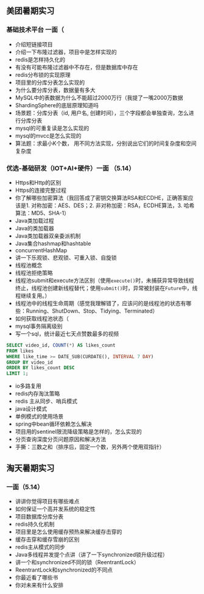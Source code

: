 ## 美团暑期实习

### 基础技术平台 一面（

- 介绍短链接项目
- 介绍一下布隆过滤器，项目中是怎样实现的
- redis是怎样持久化的
- 有没有可能布隆过滤器中不存在，但是数据库中存在
- redis分布锁的实现原理
- 项目里的分库分表怎么实现的
- 为什么要分库分表，数据量有多大
- MySQL中的表数据为什么不能超过2000万行（我提了一嘴2000万数据
- ShardingSphere的底层原理知道吗
- 场景题：分库分表（id, 用户名, 创建时间），三个字段都会单独查询，怎么进行分库分表
- mysql的可重复读是怎么实现的
- mysql的mvcc是怎么实现的
- 算法题：求最小K个数， 用不同方法实现，分别说出它们的时间复杂度和空间复杂度 

### 优选-基础研发（IOT+AI+硬件）一面 （5.14）

- Https和Http的区别
- Https的连接完整过程
- 你了解哪些加密算法（我回答成了密钥交换算法RSA和ECDHE，正确答案应该是1. 对称加密：AES、DES；2. 非对称加密：RSA，ECDHE算法，3. 哈希算法：MD5、SHA-1）
- Java类加载过程
- Java的类加载器 
- Java类加载器双亲委派机制
- Java集合hashmap和hashtable
- concurrentHashMap
- 讲一下乐观锁、悲观锁、可重入锁、自旋锁
- 线程池概念
- 线程池拒绝策略
- 线程池submit和execute方法区别（使用`execute()`时，未捕获异常导致线程终止，线程池创建新线程替代；使用`submit()`时，异常被封装在`Future`中，线程继续复用。）
- 线程池中的线程生命周期（感觉我理解错了，应该问的是线程池的状态有哪些：Running、ShutDown、Stop、Tidying、Terminated）
- 如何获取线程池状态（
- mysql事务隔离级别
- 写一个sql，统计最近七天点赞数最多的视频

```sql
SELECT video_id, COUNT(*) AS likes_count
FROM likes
WHERE like_time >= DATE_SUB(CURDATE(), INTERVAL 7 DAY)
GROUP BY video_id
ORDER BY likes_count DESC
LIMIT 1;
```

- io多路复用
- redis内存淘汰策略
- redis 主从同步、哨兵模式
- java设计模式
- 单例模式的使用场景
- spring中bean循环依赖怎么解决
- 项目用的sentinel限流降级策略是怎样的，怎么实现的
- 分页查询深度分页问题原因和解决方法
- 手撕：三数之和（排序后，固定一个数，另外两个使用双指针）

## 淘天暑期实习

### 一面（5.14）

- 讲讲你觉得项目有哪些难点
- 如何保证一个高并发系统的稳定性
- 项目数据库分库分表
- redis持久化机制
- 项目里是怎么使用缓存预热来解决缓存击穿的 
- 缓存击穿和缓存雪崩的区别
- redis主从模式的同步
- Java多线程并发提个点讲（讲了一下synchronized锁升级过程）
- 讲一个和synchronized不同的锁（ReentrantLock）
- ReentrantLock和synchronized的不同点
- 你最近看了哪些书
- 你对未来有什么安排